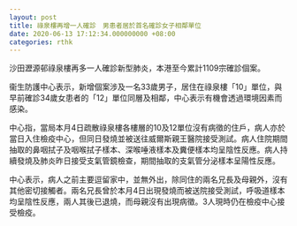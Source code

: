 ```yaml
---
layout: post
title: 祿泉樓再增一人確診　男患者居於首名確診女子相鄰單位
date: 2020-06-13 17:12:34.000000000 +08:00
categories: rthk
---
```


沙田瀝源邨祿泉樓再多一人確診新型肺炎，本港至今累計1109宗確診個案。

衞生防護中心表示，新增個案涉及一名33歲男子，居住在祿泉樓「10」單位，與早前確診34歲女患者的「12」單位同層及相鄰，中心表示有機會透過環境因素而感染。

中心指，當局本月4日疏散祿泉樓各樓層的10及12單位沒有病徵的住戶，病人亦於當日入住檢疫中心，但同日發燒並被送往威爾斯親王醫院接受測試。病人住院期間抽取的鼻咽拭子及咽喉拭子樣本、深喉唾液樣本及糞便樣本均呈陰性反應。病人持續發燒及肺炎昨日接受支氣管鏡檢查，期間抽取的支氣管分泌樣本呈陽性反應。

中心表示，病人之前主要逗留家中，並無外出，除同住的兩名兄長及母親外，沒有其他密切接觸者。兩名兄長曾於本月4日出現發燒而被送院接受測試，呼吸道樣本均呈陰性反應，兩人其後已退燒，而母親沒有出現病徵。3人現時仍在檢疫中心接受檢疫。
